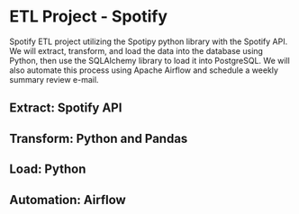 # ETL Project - Spotify
Spotify ETL project utilizing the Spotipy python library with the Spotify API. We will extract, transform, and load the data into the database using Python, then use the SQLAlchemy library to load it into PostgreSQL. We will also automate this process using Apache Airflow and schedule a weekly summary review e-mail.

## Extract: Spotify API

## Transform: Python and Pandas

## Load: Python

## Automation: Airflow